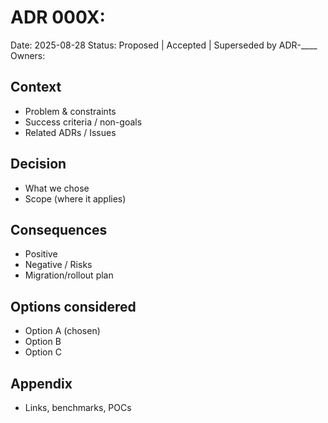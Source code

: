 # ADR 000X: <Decision title>
Date: 2025-08-28
Status: Proposed | Accepted | Superseded by ADR-____
Owners: <names>

## Context
- Problem & constraints
- Success criteria / non-goals
- Related ADRs / Issues

## Decision
- What we chose
- Scope (where it applies)

## Consequences
- Positive
- Negative / Risks
- Migration/rollout plan

## Options considered
- Option A (chosen)
- Option B
- Option C

## Appendix
- Links, benchmarks, POCs
